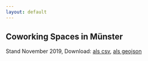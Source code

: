 ```yaml
---
layout: default
---
```


<style>
body {
  margin-bottom: 0;
}

#map {
  margin-top: 1rem;
  height: 60vh;
}

.popup-headline {
  margin: 0.4rem 0;
  text-transform: unset;
}
.popup-address {
  margin: 0.2rem 0 !important;
}
</style>

<link rel="stylesheet" href="https://unpkg.com/leaflet@1.5.1/dist/leaflet.css"
  integrity="sha512-xwE/Az9zrjBIphAcBb3F6JVqxf46+CDLwfLMHloNu6KEQCAWi6HcDUbeOfBIptF7tcCzusKFjFw2yuvEpDL9wQ=="
  crossorigin=""/>
<script src="https://unpkg.com/leaflet@1.5.1/dist/leaflet.js"
  integrity="sha512-GffPMF3RvMeYyc1LWMHtK8EbPv0iNZ8/oTtHPx9/cc2ILxQ+u905qIwdpULaqDkyBKgOaB57QTMg7ztg8Jm2Og=="
  crossorigin=""></script>

## Coworking Spaces in Münster

Stand November 2019, Download: [als csv](muenster-coworking-spaces.csv), [als geojson](coworking-muenster-geo.json)

<div id="map"></div>

<script>
"use strict";

function onEachFeature(feature, layer) {
  var popupContent = '<h5 class="popup-headline">'
    + feature.properties.name + "</h5>"
    + '<p class="popup-address">' + feature.properties.address + ", " + feature.properties.plz + "</p>"
    + '<a href="' + feature.properties.url + '" target="_blank" rel="noopener">' + feature.properties.url + "</a>";

  if (feature.properties && feature.properties.popupContent) {
    popupContent += feature.properties.popupContent;
  }

  layer.bindPopup(popupContent);
}

function loadMap() {
  var map = L.map("map").setView([51.96, 7.61], 11);

  L.tileLayer("https://api.tiles.mapbox.com/v4/{id}/{z}/{x}/{y}.png?access_token=pk.eyJ1IjoidWJlcmdlc3VuZGhlaXQiLCJhIjoiY2szMGV0eWltMGh4ZzNicWowYzdzenRqYiJ9.Q45K2MzwSKBq9n7L8Q_9rw", {
    maxZoom: 16,
    attribution: 'Map data &copy; <a href="https://www.openstreetmap.org/">OpenStreetMap</a> contributors, ' +
      '<a href="https://creativecommons.org/licenses/by-sa/2.0/">CC-BY-SA</a>, ' +
      'Imagery © <a href="https://www.mapbox.com/">Mapbox</a>',
    id: "mapbox.light"
  }).addTo(map);

  fetch("coworking-muenster-geo.json")
    .then(function (response) {
      return response.json();
    })
    .then(function (json) {
      var spaces = L.geoJSON(json, {
        onEachFeature: onEachFeature,
        pointToLayer: function (feature, latlng) {
          return L.circleMarker(latlng, {
            radius: 6,
            fillColor: "#f1a92b",
            color: "#5d5d5d",
            weight: 1,
            opacity: 1,
            fillOpacity: 0.8
          });
        }
      }).addTo(map);

      map.fitBounds(spaces.getBounds());
    });
}

window.addEventListener("DOMContentLoaded", loadMap);
</script>
